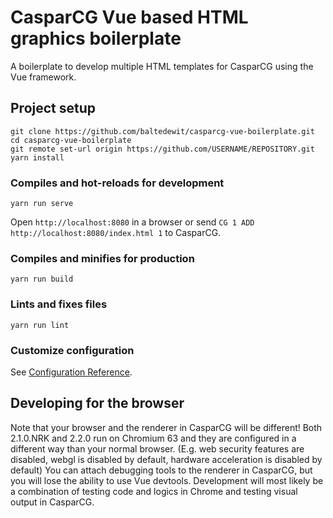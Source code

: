 # CasparCG Vue based HTML graphics boilerplate

A boilerplate to develop multiple HTML templates for CasparCG using the Vue framework.

## Project setup
```
git clone https://github.com/baltedewit/casparcg-vue-boilerplate.git
cd casparcg-vue-boilerplate
git remote set-url origin https://github.com/USERNAME/REPOSITORY.git
yarn install
```

### Compiles and hot-reloads for development
```
yarn run serve
```
Open `http://localhost:8080` in a browser or send `CG 1 ADD http://localhost:8080/index.html 1` to CasparCG.

### Compiles and minifies for production
```
yarn run build
```

### Lints and fixes files
```
yarn run lint
```

### Customize configuration
See [Configuration Reference](https://cli.vuejs.org/config/).

## Developing for the browser
Note that your browser and the renderer in CasparCG will be different! Both 2.1.0.NRK and 2.2.0 run on Chromium 63 and they are configured in a different way than your normal browser. (E.g. web security features are disabled, webgl is disabled by default, hardware acceleration is disabled by default) You can attach debugging tools to the renderer in CasparCG, but you will lose the ability to use Vue devtools. Development will most likely be a combination of testing code and logics in Chrome and testing visual output in CasparCG.
